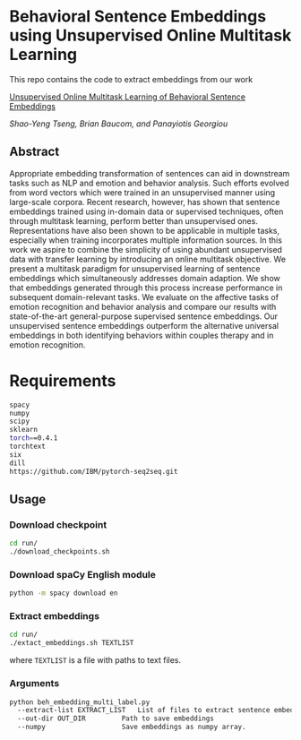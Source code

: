 # Behavioral Sentence Embeddings using Unsupervised Online Multitask Learning
This repo contains the code to extract embeddings from our work

[Unsupervised Online Multitask Learning of Behavioral Sentence Embeddings](https://arxiv.org/pdf/1807.06792.pdf)

_Shao-Yeng Tseng, Brian Baucom, and Panayiotis Georgiou_

## Abstract 
Appropriate embedding transformation of sentences can aid in downstream tasks such as NLP and emotion and behavior analysis. 
Such efforts evolved from word vectors which were trained in an unsupervised manner using large-scale corpora. 
Recent research, however, has shown that sentence embeddings trained using in-domain data or supervised techniques, often through multitask learning, perform better than unsupervised ones.
Representations have also been shown to be applicable in multiple tasks, especially when training incorporates multiple information sources.
In this work we aspire to combine the simplicity of using abundant unsupervised data with transfer learning by introducing an online multitask objective.
We present a multitask paradigm for unsupervised learning of sentence embeddings which simultaneously addresses domain adaption.
We show that embeddings generated through this process increase performance in subsequent domain-relevant tasks.
We evaluate on the affective tasks of emotion recognition and behavior analysis and compare our results with state-of-the-art general-purpose supervised sentence embeddings.
Our unsupervised sentence embeddings outperform the alternative universal embeddings in both identifying behaviors within couples therapy and in emotion recognition.

# Requirements
``` bash
spacy
numpy
scipy
sklearn
torch==0.4.1
torchtext
six
dill
https://github.com/IBM/pytorch-seq2seq.git
```

## Usage
### Download checkpoint
``` bash
cd run/
./download_checkpoints.sh
```

### Download spaCy English module
``` bash
python -m spacy download en
```

### Extract embeddings
``` bash
cd run/
./extact_embeddings.sh TEXTLIST
```
where `TEXTLIST` is a file with paths to text files. 

### Arguments
``` bash
python beh_embedding_multi_label.py
  --extract-list EXTRACT_LIST 	List of files to extract sentence embeddings from.
  --out-dir OUT_DIR     	Path to save embeddings
  --numpy               	Save embeddings as numpy array.
```



